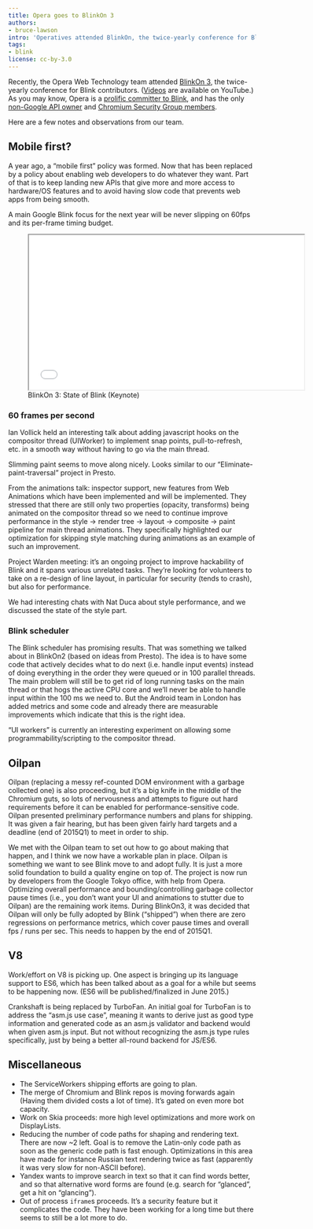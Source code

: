 ```yaml
---
title: Opera goes to BlinkOn 3
authors:
- bruce-lawson
intro: 'Operatives attended BlinkOn, the twice-yearly conference for Blink contributors. Here are a few notes and observations from our team.'
tags:
- blink
license: cc-by-3.0
---
```


Recently, the Opera Web Technology team attended [BlinkOn 3](https://docs.google.com/a/opera.com/document/d/1m6JNcFYnwJ0I7OWHrs-meO6820oM_5q9jSELOPDAQnc/), the twice-yearly conference for Blink contributors. ([Videos](https://www.youtube.com/user/blinkontalks) are available on YouTube.) As you may know, Opera is a [prolific committer to Blink](https://operasoftware.github.io/upstreamtools/), and has the only [non-Google API owner](https://groups.google.com/a/chromium.org/d/msg/blink-dev/wp7Pa4fdSbU/XwvPcxguiN0J) and [Chromium Security Group members](http://blogs.opera.com/security/2014/08/security-changes-opera-23/).

Here are a few notes and observations from our team.

## Mobile first?

A year ago, a “mobile first” policy was formed. Now that has been replaced by a policy about enabling web developers to do whatever they want. Part of that is to keep landing new APIs that give more and more access to hardware/OS features and to avoid having slow code that prevents web apps from being smooth.

A main Google Blink focus for the next year will be never slipping on 60fps and its per-frame timing budget.

<figure class="figure">
    <iframe src="//www.youtube.com/embed/Ku3znd7JNIk" width="560" height="315" allowfullscreen class="figure__media"></iframe>
    <figcaption class="figure__caption">BlinkOn 3: State of Blink (Keynote)</figcaption>
</figure>

### 60 frames per second

Ian Vollick held an interesting talk about adding javascript hooks on the compositor thread (UIWorker) to implement snap points, pull-to-refresh, etc. in a smooth way without having to go via the main thread.

Slimming paint seems to move along nicely. Looks similar to our “Eliminate-paint-traversal” project in Presto.

From the animations talk: inspector support, new features from Web Animations which have been implemented and will be implemented. They stressed that there are still only two properties (opacity, transforms) being animated on the compositor thread so we need to continue improve performance in the style → render tree → layout → composite → paint pipeline for main thread animations. They specifically highlighted our optimization for skipping style matching during animations as an example of such an improvement.

Project Warden meeting: it’s an ongoing project to improve hackability of Blink and it spans various unrelated tasks. They’re looking for volunteers to take on a re-design of line layout, in particular for security (tends to crash), but also for performance.

We had interesting chats with Nat Duca about style performance, and we discussed the state of the style part.

### Blink scheduler

The Blink scheduler has promising results. That was something we talked about in BlinkOn2 (based on ideas from Presto). The idea is to have some code that actively decides what to do next (i.e. handle input events) instead of doing everything in the order they were queued or in 100 parallel threads. The main problem will still be to get rid of long running tasks on the main thread or that hogs the active CPU core and we’ll never be able to handle input within the 100 ms we need to. But the Android team in London has added metrics and some code and already there are measurable improvements which indicate that this is the right idea.

“UI workers” is currently an interesting experiment on allowing some programmability/scripting to the compositor thread.

## Oilpan

Oilpan (replacing a messy ref-counted DOM environment with a garbage collected one) is also proceeding, but it’s a big knife in the middle of the Chromium guts, so lots of nervousness and attempts to figure out hard requirements before it can be enabled for performance-sensitive code. Oilpan presented preliminary performance numbers and plans for shipping. It was given a fair hearing, but has been given fairly hard targets and a deadline (end of 2015Q1) to meet in order to ship.

We met with the Oilpan team to set out how to go about making that happen, and I think we now have a workable plan in place. Oilpan is something we want to see Blink move to and adopt fully. It is just a more solid foundation to build a quality engine on top of. The project is now run by developers from the Google Tokyo office, with help from Opera. Optimizing overall performance and bounding/controlling garbage collector pause times (i.e., you don’t want your UI and animations to stutter due to Oilpan) are the remaining work items. During BlinkOn3, it was decided that Oilpan will only be fully adopted by Blink (“shipped”) when there are zero regressions on performance metrics, which cover pause times and overall fps / runs per sec. This needs to happen by the end of 2015Q1.

## V8

Work/effort on V8 is picking up. One aspect is bringing up its language support to ES6, which has been talked about as a goal for a while but seems to be happening now. (ES6 will be published/finalized in June 2015.)

Crankshaft is being replaced by TurboFan. An initial goal for TurboFan is to address the “asm.js use case”, meaning it wants to derive just as good type information and generated code as an asm.js validator and backend would when given asm.js input. But not without recognizing the asm.js type rules specifically, just by being a better all-round backend for JS/ES6.

## Miscellaneous

- The ServiceWorkers shipping efforts are going to plan.
- The merge of Chromium and Blink repos is moving forwards again (Having them divided costs a lot of time). It’s gated on even more bot capacity.
- Work on Skia proceeds: more high level optimizations and more work on DisplayLists.
- Reducing the number of code paths for shaping and rendering text. There are now ~2 left. Goal is to remove the Latin-only code path as soon as the generic code path is fast enough. Optimizations in this area have made for instance Russian text rendering twice as fast (apparently it was very slow for non-ASCII before).
- Yandex wants to improve search in text so that it can find words better, and so that alternative word forms are found (e.g. search for “glanced”, get a hit on “glancing”).
- Out of process `iframe`s proceeds. It’s a security feature but it complicates the code. They have been working for a long time but there seems to still be a lot more to do.
